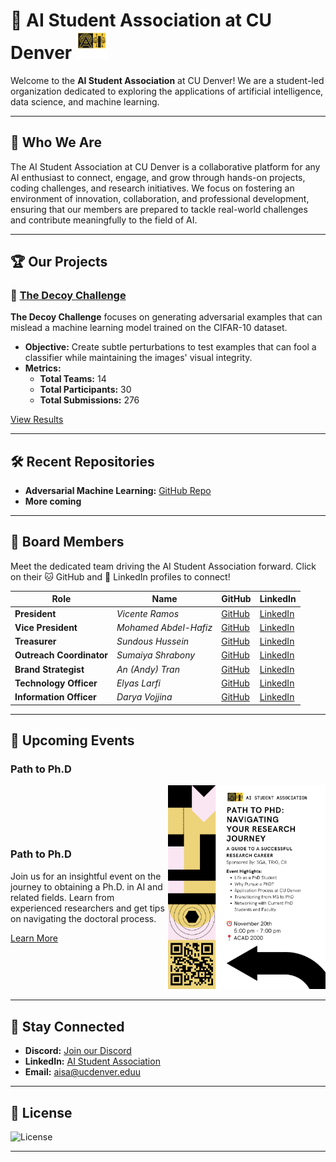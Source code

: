 # 🧠 AI Student Association at CU Denver <img src="/assets/AI-StudentAssociation_logo.png" alt="Banner" width="50" />

Welcome to the **AI Student Association** at CU Denver! We are a student-led organization dedicated to exploring the applications of artificial intelligence, data science, and machine learning.

---

## 🚀 Who We Are

The AI Student Association at CU Denver is a collaborative platform for any AI enthusiast to connect, engage, and grow through hands-on projects, coding challenges, and research initiatives. We focus on fostering an environment of innovation, collaboration, and professional development, ensuring that our members are prepared to tackle real-world challenges and contribute meaningfully to the field of AI.

---

## 🏆 Our Projects

### 🚀 [The Decoy Challenge](https://cudenver-ai.github.io/)

**The Decoy Challenge** focuses on generating adversarial examples that can mislead a machine learning model trained on the CIFAR-10 dataset.

- **Objective:** Create subtle perturbations to test examples that can fool a classifier while maintaining the images' visual integrity.
- **Metrics:**
  - **Total Teams:** 14
  - **Total Participants:** 30
  - **Total Submissions:** 276

[View Results](https://cudenver-ai.github.io/)

---

## 🛠️ Recent Repositories

- **Adversarial Machine Learning:** [GitHub Repo](https://github.com/cudenver-ai/Adversarial-Machine-Learning)
- **More coming**

---

## 🤝 Board Members

Meet the dedicated team driving the AI Student Association forward. Click on their 🐱 GitHub and 💼 LinkedIn profiles to connect!

| **Role**                  | **Name**                | **GitHub**                                     | **LinkedIn**                                                 |
|---------------------------|-------------------------|------------------------------------------------|--------------------------------------------------------------|
| **President**             | *Vicente Ramos*         | [GitHub](https://github.com/ramosv)    | [LinkedIn](https://www.linkedin.com/in/ramosv/)      |
| **Vice President**        | *Mohamed Abdel-Hafiz*   | [GitHub](https://github.com/abdelhafizm)| [LinkedIn](https://www.linkedin.com/in/abdelhafizm/) |
| **Treasurer**             | *Sundous Hussein*       | [GitHub](https://github.com/SundousHussein)| [LinkedIn](https://www.linkedin.com/in/sundous-hussien/) |
| **Outreach Coordinator**  | *Sumaiya Shrabony*      | [GitHub](https://github.com/safrin96)   | [LinkedIn](https://www.linkedin.com/in/sumaiya-shrabony/) |
| **Brand Strategist**      | *An (Andy) Tran*        | [GitHub](https://github.com/Andy2Tran)  | [LinkedIn](https://www.linkedin.com/in/an-tran-905818244/) |
| **Technology Officer**    | *Elyas Larfi*           | [GitHub](https://github.com/ElyasYassin)| [LinkedIn](https://www.linkedin.com/in/elyaslarfi/) |
| **Information Officer**   | *Darya Vojjina*         | [GitHub](https://github.com/dvojjina)   | [LinkedIn](https://www.linkedin.com/in/darya-vojjina-0a1189331/) |


---

## 📅 Upcoming Events

### **Path to Ph.D**

<div style="display: flex; align-items: center;">

  <div style="flex: 1;">
    <h3>Path to Ph.D</h3>
    <p>Join us for an insightful event on the journey to obtaining a Ph.D. in AI and related fields. Learn from experienced researchers and get tips on navigating the doctoral process.</p>
    <a href="https://www.instagram.com/p/DCAthg-NStJ/" target="_blank">Learn More</a>
  </div>

  <div style="flex: 1;">
    <img src="/assets/Path_To_PhD_Flyer.png" alt="Path to Ph.D Flyer" width="500" />
  </div>

</div>


---

## 📢 Stay Connected

- **Discord:** [Join our Discord](https://discord.gg/VG28u28bwK)
- **LinkedIn:** [AI Student Association](https://www.linkedin.com/company/cudenver-ai)
- **Email:** [aisa@ucdenver.eduu](mailto:aisa@ucdenver.edu)

---

## 📄 License

![License](https://img.shields.io/badge/license-MIT-blue.svg)

---
